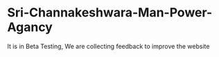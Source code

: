 # Sri-Channakeshwara-Man-Power-Agancy
It is in Beta Testing, We are collecting feedback to improve the website
